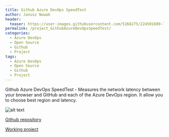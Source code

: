 ```yaml
---
title: Github Azure DevOps SpeedTest
author: Janusz Nowak
header:
  teaser: https://user-images.githubusercontent.com/5168275/224501609-78351378-7f89-4d92-aad2-56902cf86a4c.png
permalink: /project_GithubAzureDevOpsSpeedTest/
categories:
  - Azure DevOps
  - Open Source
  - Github
  - Project
tags:
  - Azure DevOps
  - Open Source
  - Github
  - Project
---
```


Github Azure DevOps SpeedTest - Measures the network latency between your browser and GitHub and each of the Azure DevOps region. It allow you to choose best region and latency.

![alt text](https://user-images.githubusercontent.com/5168275/224501609-78351378-7f89-4d92-aad2-56902cf86a4c.png)

[Github repository](https://github.com/Azure4DevOps/GithubAzureDevOpsSpeedTest)

[Working project](https://azure4devops.com/GithubAzureDevOpsSpeedTest/)